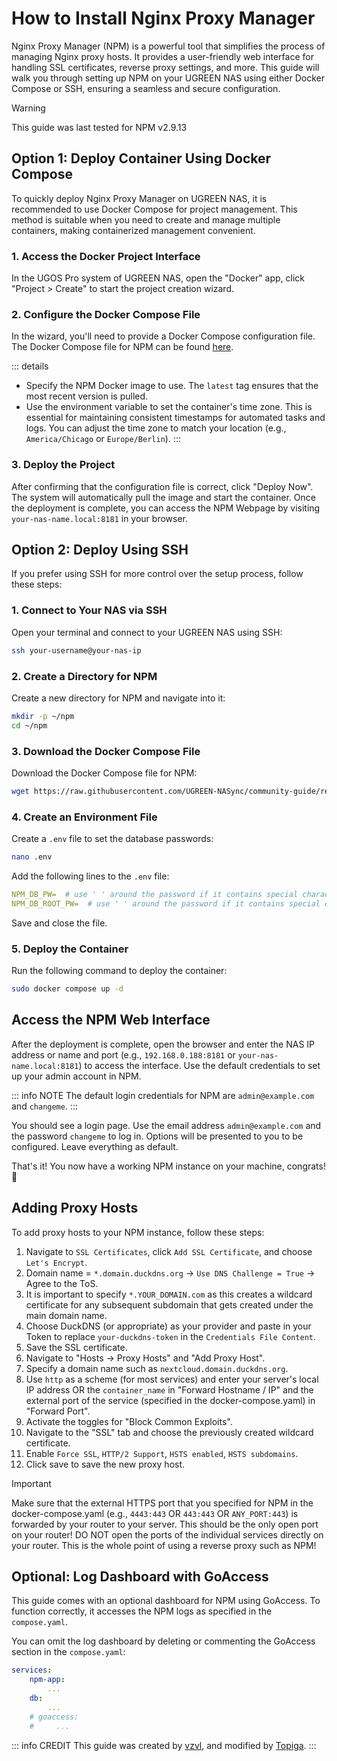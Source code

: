 # How to Install Nginx Proxy Manager

Nginx Proxy Manager (NPM) is a powerful tool that simplifies the process of managing Nginx proxy hosts. It provides a user-friendly web interface for handling SSL certificates, reverse proxy settings, and more. This guide will walk you through setting up NPM on your UGREEN NAS using either Docker Compose or SSH, ensuring a seamless and secure configuration.

> [!WARNING]
>This guide was last tested for NPM v2.9.13

## Option 1: Deploy Container Using Docker Compose

To quickly deploy Nginx Proxy Manager on UGREEN NAS, it is recommended to use Docker Compose for project management. This method is suitable when you need to create and manage multiple containers, making containerized management convenient.

### 1. Access the Docker Project Interface

In the UGOS Pro system of UGREEN NAS, open the "Docker" app, click "Project > Create" to start the project creation wizard.

### 2. Configure the Docker Compose File

In the wizard, you'll need to provide a Docker Compose configuration file. The Docker Compose file for NPM can be found [here](https://raw.githubusercontent.com/UGREEN-NASync/community-guide/refs/heads/main/docs/ugos/install/npm/compose.yaml).

::: details
- Specify the NPM Docker image to use. The `latest` tag ensures that the most recent version is pulled.
- Use the environment variable to set the container's time zone. This is essential for maintaining consistent timestamps for automated tasks and logs. You can adjust the time zone to match your location (e.g., `America/Chicago` or `Europe/Berlin`).
:::

### 3. Deploy the Project

After confirming that the configuration file is correct, click "Deploy Now". The system will automatically pull the image and start the container. Once the deployment is complete, you can access the NPM Webpage by visiting `your-nas-name.local:8181` in your browser.

## Option 2: Deploy Using SSH

If you prefer using SSH for more control over the setup process, follow these steps:

### 1. Connect to Your NAS via SSH

Open your terminal and connect to your UGREEN NAS using SSH:

```sh
ssh your-username@your-nas-ip
```

### 2. Create a Directory for NPM

Create a new directory for NPM and navigate into it:

```sh
mkdir -p ~/npm
cd ~/npm
```

### 3. Download the Docker Compose File

Download the Docker Compose file for NPM:

```sh
wget https://raw.githubusercontent.com/UGREEN-NASync/community-guide/refs/heads/main/docs/ugos/install/npm/compose.yaml
```

### 4. Create an Environment File

Create a `.env` file to set the database passwords:

```sh
nano .env
```

Add the following lines to the `.env` file:

```yaml
NPM_DB_PW=  # use ' ' around the password if it contains special characters
NPM_DB_ROOT_PW=  # use ' ' around the password if it contains special characters
```

Save and close the file.

### 5. Deploy the Container

Run the following command to deploy the container:

```sh
sudo docker compose up -d
```

## Access the NPM Web Interface

After the deployment is complete, open the browser and enter the NAS IP address or name and port (e.g., `192.168.0.188:8181` or `your-nas-name.local:8181`) to access the interface. Use the default credentials to set up your admin account in NPM.

::: info NOTE
The default login credentials for NPM are `admin@example.com` and `changeme`.
:::

You should see a login page. Use the email address `admin@example.com` and the password `changeme` to log in. Options will be presented to you to be configured. Leave everything as default.

That's it! You now have a working NPM instance on your machine, congrats! :tada:

## Adding Proxy Hosts

To add proxy hosts to your NPM instance, follow these steps:

1. Navigate to `SSL Certificates`, click `Add SSL Certificate`, and choose `Let's Encrypt`.
2. Domain name = `*.domain.duckdns.org` -> `Use DNS Challenge = True` -> Agree to the ToS.
3. It is important to specify `*.YOUR_DOMAIN.com` as this creates a wildcard certificate for any subsequent subdomain that gets created under the main domain name.
4. Choose DuckDNS (or appropriate) as your provider and paste in your Token to replace `your-duckdns-token` in the `Credentials File Content`.
5. Save the SSL certificate.
6. Navigate to "Hosts -> Proxy Hosts" and "Add Proxy Host".
7. Specify a domain name such as `nextcloud.domain.duckdns.org`.
8. Use `http` as a scheme (for most services) and enter your server's local IP address OR the `container_name` in "Forward Hostname / IP" and the external port of the service (specified in the docker-compose.yaml) in "Forward Port".
9. Activate the toggles for "Block Common Exploits".
10. Navigate to the "SSL" tab and choose the previously created wildcard certificate.
11. Enable `Force SSL`, `HTTP/2 Support`, `HSTS enabled`, `HSTS subdomains`.
12. Click save to save the new proxy host.

> [!IMPORTANT] 
>Make sure that the external HTTPS port that you specified for NPM in the docker-compose.yaml (e.g., `4443:443` OR `443:443` OR `ANY_PORT:443`) is forwarded by your router to your server. This should be the only open port on your router! DO NOT open the ports of the individual services directly on your router. This is the whole point of using a reverse proxy such as NPM!

## Optional: Log Dashboard with GoAccess

This guide comes with an optional dashboard for NPM using GoAccess. To function correctly, it accesses the NPM logs as specified in the `compose.yaml`.

You can omit the log dashboard by deleting or commenting the GoAccess section in the `compose.yaml`:

```yaml
services:
    npm-app:
        ...
    db:
        ...
    # goaccess:
    #     ...
```

::: info CREDIT
This guide was created by [vzvl](https://github.com/vzvl), and modified by [Topiga](https://github.com/topiga/).
:::